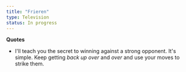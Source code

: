 ```yaml
---
title: "Frieren"
type: Television
status: In progress
---
```

**Quotes**
- I'll teach you the secret to winning against a strong opponent. It's simple. Keep getting _back up over_ and _over_ and use your moves to strike them.